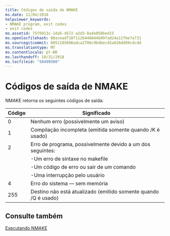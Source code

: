 ```yaml
---
title: Códigos de saída de NMAKE
ms.date: 11/04/2016
helpviewer_keywords:
- NMAKE program, exit codes
- exit codes
ms.assetid: 75f6913c-1da5-4572-a2d3-8a4e058bed15
ms.openlocfilehash: 08aceadf107112b446844b09fad24a11fbe7a731
ms.sourcegitcommit: 6052185696adca270bc9bdbec45a626dd89cdcdd
ms.translationtype: MT
ms.contentlocale: pt-BR
ms.lasthandoff: 10/31/2018
ms.locfileid: "50499580"
---
```

# <a name="exit-codes-from-nmake"></a>Códigos de saída de NMAKE

NMAKE retorna os seguintes códigos de saída:

|Código|Significado|
|----------|-------------|
|0|Nenhum erro (possivelmente um aviso)|
|1|Compilação incompleta (emitida somente quando /K é usado)|
|2|Erro de programa, possivelmente devido a um dos seguintes:|
||-Um erro de sintaxe no makefile|
||-Um código de erro ou sair de um comando|
||-Uma interrupção pelo usuário|
|4|Erro do sistema — sem memória|
|255|Destino não está atualizado (emitido somente quando /Q é usado)|

## <a name="see-also"></a>Consulte também

[Executando NMAKE](../build/running-nmake.md)